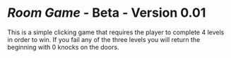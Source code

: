 # *Room Game* - Beta - **Version 0.01**

This is a simple clicking game that requires the player to complete 4 levels in order to win. If you fail any of the three levels you will return the beginning with 0 knocks on the doors.
